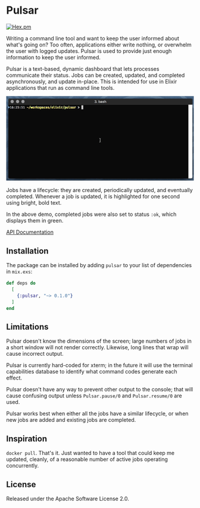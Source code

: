# Pulsar

[![Hex.pm](https://img.shields.io/hexpm/v/Pulsar.svg)](https://hex.pm/packages/pulsar)

Writing a command line tool and want to keep the user informed about what's going on?
Too often, applications either write nothing, or overwhelm the user with logged updates.
Pulsar is used to provide just enough information to keep the user informed.

Pulsar is a text-based, dynamic dashboard that lets processes communicate their status.
Jobs can be created, updated, and completed asynchronously, and update in-place.
This is intended for use in Elixir applications that run as command line tools.

![Demo](assets/pulsar-demo.gif)

Jobs have a lifecycle: they are created, periodically updated, and eventually completed.
Whenever a job is updated, it is highlighted for one second using bright, bold text.

In the above demo, completed jobs were also set to status `:ok`, which displays them in green.

[API Documentation](https://hexdocs.pm/pulsar/api-reference.html)

## Installation

The package can be installed by adding `pulsar` to your list of dependencies in `mix.exs`:

```elixir
def deps do
  [
    {:pulsar, "~> 0.1.0"}
  ]
end
```
## Limitations

Pulsar doesn't know the dimensions of the screen; large numbers of jobs in
a short window will not render correctly.
Likewise, long lines that wrap will cause incorrect output.

Pulsar is currently hard-coded for xterm; in the future it will use the terminal capabilities
database to identify what command codes generate each effect.

Pulsar doesn't have any way to prevent other output to the console;
that will cause confusing output unless `Pulsar.pause/0` and `Pulsar.resume/0` are
used.

Pulsar works best when either all the jobs have a similar lifecycle, or
when new jobs are added and existing jobs are completed.

## Inspiration

`docker pull`.  That's it. Just wanted to have a tool that could keep me
updated, cleanly, of a reasonable number of active jobs operating
concurrently.

## License

Released under the Apache Software License 2.0.
